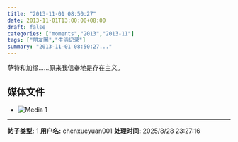 ```yaml
---
title: "2013-11-01 08:50:27"
date: 2013-11-01T13:00:00+08:00
draft: false
categories: ["moments","2013","2013-11"]
tags: ["朋友圈","生活记录"]
summary: "2013-11-01 08:50:27..."
---
```


萨特和加缪……原来我信奉地是存在主义。

## 媒体文件

- ![Media 1](/Moments/photos/2013-11-01/201311010850270.jpg)

---

**帖子类型:** 1
**用户名:** chenxueyuan001
**处理时间:** 2025/8/28 23:27:16